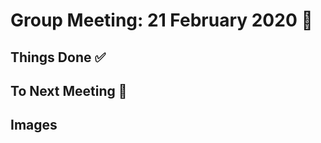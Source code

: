 # **Group Meeting: 21 February 2020** :calendar:

## **Things Done** :white_check_mark:

## **To Next Meeting** :bookmark:

## **Images**
